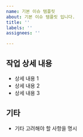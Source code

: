 ```yaml
---
name: 기본 이슈 템플릿
about: 기본 이슈 템플릿 입니다.
title: ''
labels: ''
assignees: ''

---
```


## 작업 상세 내용
- 상세 내용 1
- 상세 내용 2
- 상세 내용 3

## 기타
- 기타 고려해야 할 사항을 명시
